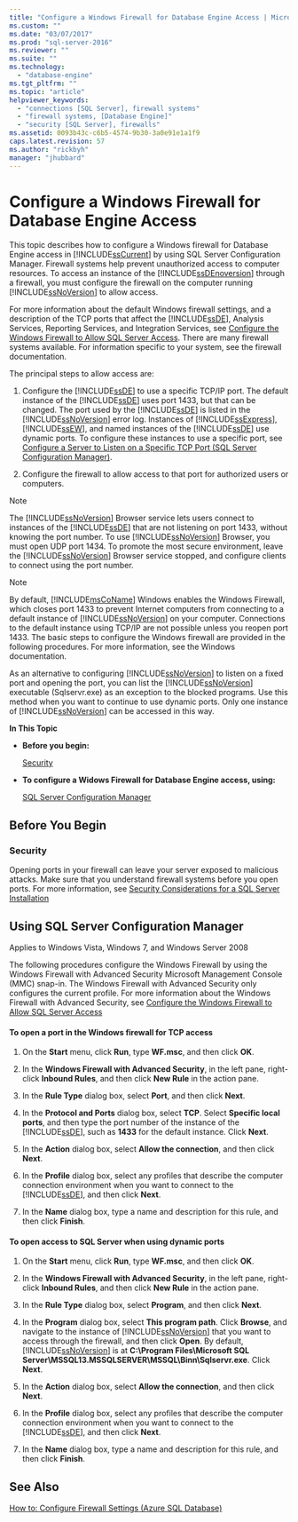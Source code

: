 ```yaml
---
title: "Configure a Windows Firewall for Database Engine Access | Microsoft Docs"
ms.custom: ""
ms.date: "03/07/2017"
ms.prod: "sql-server-2016"
ms.reviewer: ""
ms.suite: ""
ms.technology: 
  - "database-engine"
ms.tgt_pltfrm: ""
ms.topic: "article"
helpviewer_keywords: 
  - "connections [SQL Server], firewall systems"
  - "firewall systems, [Database Engine]"
  - "security [SQL Server], firewalls"
ms.assetid: 0093b43c-c6b5-4574-9b30-3a0e91e1a1f9
caps.latest.revision: 57
ms.author: "rickbyh"
manager: "jhubbard"
---
```

# Configure a Windows Firewall for Database Engine Access
  This topic describes how to configure a Windows firewall for Database Engine access in [!INCLUDE[ssCurrent](../../../advanced-analytics/r-services/includes/sscurrent-md.md)] by using SQL Server Configuration Manager. Firewall systems help prevent unauthorized access to computer resources. To access an instance of the [!INCLUDE[ssDEnoversion](../../../analysis-services/instances/install/windows/includes/ssdenoversion-md.md)] through a firewall, you must configure the firewall on the computer running [!INCLUDE[ssNoVersion](../../../advanced-analytics/r-services/includes/ssnoversion-md.md)] to allow access.  
  
 For more information about the default Windows firewall settings, and a description of the TCP ports that affect the [!INCLUDE[ssDE](../../../analysis-services/instances/install/windows/includes/ssde-md.md)], Analysis Services, Reporting Services, and Integration Services, see [Configure the Windows Firewall to Allow SQL Server Access](../../../sql-server/install/configure-the-windows-firewall-to-allow-sql-server-access.md). There are many firewall systems available. For information specific to your system, see the firewall documentation.  
  
 The principal steps to allow access are:  
  
1.  Configure the [!INCLUDE[ssDE](../../../analysis-services/instances/install/windows/includes/ssde-md.md)] to use a specific TCP/IP port. The default instance of the [!INCLUDE[ssDE](../../../analysis-services/instances/install/windows/includes/ssde-md.md)] uses port 1433, but that can be changed. The port used by the [!INCLUDE[ssDE](../../../analysis-services/instances/install/windows/includes/ssde-md.md)] is listed in the [!INCLUDE[ssNoVersion](../../../advanced-analytics/r-services/includes/ssnoversion-md.md)] error log. Instances of [!INCLUDE[ssExpress](../../../database-engine/configure/windows/includes/ssexpress-md.md)], [!INCLUDE[ssEW](../../../analysis-services/instances/includes/ssew-md.md)], and named instances of the [!INCLUDE[ssDE](../../../analysis-services/instances/install/windows/includes/ssde-md.md)] use dynamic ports. To configure these instances to use a specific port, see [Configure a Server to Listen on a Specific TCP Port &#40;SQL Server Configuration Manager&#41;](../../../database-engine/configure/windows/configure-a-server-to-listen-on-a-specific-tcp-port.md).  
  
2.  Configure the firewall to allow access to that port for authorized users or computers.  
  
> [!NOTE]  
>  The [!INCLUDE[ssNoVersion](../../../advanced-analytics/r-services/includes/ssnoversion-md.md)] Browser service lets users connect to instances of the [!INCLUDE[ssDE](../../../analysis-services/instances/install/windows/includes/ssde-md.md)] that are not listening on port 1433, without knowing the port number. To use [!INCLUDE[ssNoVersion](../../../advanced-analytics/r-services/includes/ssnoversion-md.md)] Browser, you must open UDP port 1434. To promote the most secure environment, leave the [!INCLUDE[ssNoVersion](../../../advanced-analytics/r-services/includes/ssnoversion-md.md)] Browser service stopped, and configure clients to connect using the port number.  
  
> [!NOTE]  
>  By default, [!INCLUDE[msCoName](../../../advanced-analytics/r-services/tutorials/includes/msconame-md.md)] Windows enables the Windows Firewall, which closes port 1433 to prevent Internet computers from connecting to a default instance of [!INCLUDE[ssNoVersion](../../../advanced-analytics/r-services/includes/ssnoversion-md.md)] on your computer. Connections to the default instance using TCP/IP are not possible unless you reopen port 1433. The basic steps to configure the Windows firewall are provided in the following procedures. For more information, see the Windows documentation.  
  
 As an alternative to configuring [!INCLUDE[ssNoVersion](../../../advanced-analytics/r-services/includes/ssnoversion-md.md)] to listen on a fixed port and opening the port, you can list the [!INCLUDE[ssNoVersion](../../../advanced-analytics/r-services/includes/ssnoversion-md.md)] executable (Sqlservr.exe) as an exception to the blocked programs. Use this method when you want to continue to use dynamic ports. Only one instance of [!INCLUDE[ssNoVersion](../../../advanced-analytics/r-services/includes/ssnoversion-md.md)] can be accessed in this way.  
  
 **In This Topic**  
  
-   **Before you begin:**  
  
     [Security](#Security)  
  
-   **To configure a Widows Firewall for Database Engine access, using:**  
  
     [SQL Server Configuration Manager](#SSMSProcedure)  
  
## Before You Begin  
  
###  <a name="Security"></a> Security  
 Opening ports in your firewall can leave your server exposed to malicious attacks. Make sure that you understand firewall systems before you open ports. For more information, see [Security Considerations for a SQL Server Installation](../../../sql-server/install/security-considerations-for-a-sql-server-installation.md)  
  
##  <a name="SSMSProcedure"></a> Using SQL Server Configuration Manager  
 Applies to Windows Vista, Windows 7, and Windows Server 2008  
  
 The following procedures configure the Windows Firewall by using the Windows Firewall with Advanced Security Microsoft Management Console (MMC) snap-in. The Windows Firewall with Advanced Security only configures the current profile. For more information about the Windows Firewall with Advanced Security, see [Configure the Windows Firewall to Allow SQL Server Access](../../../sql-server/install/configure-the-windows-firewall-to-allow-sql-server-access.md)  
  
#### To open a port in the Windows firewall for TCP access  
  
1.  On the **Start** menu, click **Run**, type **WF.msc**, and then click **OK**.  
  
2.  In the **Windows Firewall with Advanced Security**, in the left pane, right-click **Inbound Rules**, and then click **New Rule** in the action pane.  
  
3.  In the **Rule Type** dialog box, select **Port**, and then click **Next**.  
  
4.  In the **Protocol and Ports** dialog box, select **TCP**. Select **Specific local ports**, and then type the port number of the instance of the [!INCLUDE[ssDE](../../../analysis-services/instances/install/windows/includes/ssde-md.md)], such as **1433** for the default instance. Click **Next**.  
  
5.  In the **Action** dialog box, select **Allow the connection**, and then click **Next**.  
  
6.  In the **Profile** dialog box, select any profiles that describe the computer connection environment when you want to connect to the [!INCLUDE[ssDE](../../../analysis-services/instances/install/windows/includes/ssde-md.md)], and then click **Next**.  
  
7.  In the **Name** dialog box, type a name and description for this rule, and then click **Finish**.  
  
#### To open access to SQL Server when using dynamic ports  
  
1.  On the **Start** menu, click **Run**, type **WF.msc**, and then click **OK**.  
  
2.  In the **Windows Firewall with Advanced Security**, in the left pane, right-click **Inbound Rules**, and then click **New Rule** in the action pane.  
  
3.  In the **Rule Type** dialog box, select **Program**, and then click **Next**.  
  
4.  In the **Program** dialog box, select **This program path**. Click **Browse**, and navigate to the instance of [!INCLUDE[ssNoVersion](../../../advanced-analytics/r-services/includes/ssnoversion-md.md)] that you want to access through the firewall, and then click **Open**. By default, [!INCLUDE[ssNoVersion](../../../advanced-analytics/r-services/includes/ssnoversion-md.md)] is at **C:\Program Files\Microsoft SQL Server\MSSQL13.MSSQLSERVER\MSSQL\Binn\Sqlservr.exe**. Click **Next**.  
  
5.  In the **Action** dialog box, select **Allow the connection**, and then click **Next**.  
  
6.  In the **Profile** dialog box, select any profiles that describe the computer connection environment when you want to connect to the [!INCLUDE[ssDE](../../../analysis-services/instances/install/windows/includes/ssde-md.md)], and then click **Next**.  
  
7.  In the **Name** dialog box, type a name and description for this rule, and then click **Finish**.  
  
## See Also  
 [How to: Configure Firewall Settings (Azure SQL Database)](https://azure.microsoft.com/documentation/articles/sql-database-configure-firewall-settings/)  
  
  